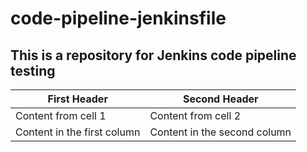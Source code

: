 # code-pipeline-jenkinsfile
## This is a repository for Jenkins code pipeline testing
First Header | Second Header
------------ | -------------
Content from cell 1 | Content from cell 2
Content in the first column | Content in the second column

